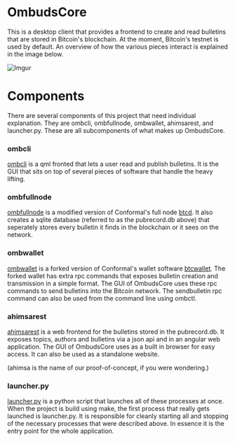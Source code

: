 # OmbudsCore
This is a desktop client that provides a frontend to create and read bulletins that are stored in Bitcoin's blockchain. 
At the moment, Bitcoin's testnet is used by default. An overview of how the various pieces interact is explained in the image below.

![Imgur](http://i.imgur.com/p9NIa7R.jpg)

Components
============
There are several components of this project that need individual explanation. They are ombcli, ombfullnode, ombwallet, ahimsarest, and launcher.py. 
These are all subcomponents of what makes up OmbudsCore.

### ombcli
[ombcli](https://github.com/soapboxsys/OmbudsCore/tree/master/src/ombcli)
is a qml fronted that lets a user read and publish bulletins. 
It is the GUI that sits on top of several pieces of software that handle the heavy lifting.

### ombfullnode
[ombfullnode]() is a modified version of Conformal's full node [btcd](http://github.com/btcsuite/btcd). 
It also creates a sqlite database (referred to as the pubrecord.db above) that seperately stores every bulletin it finds in the blockchain or it sees on the network.

### ombwallet
[ombwallet]() is a forked version of Conformal's wallet software [btcwallet](http://github.com/btcsuite/btcwallet).
The forked wallet has extra rpc commands that exposes bulletin creation and transmission in a simple format. 
The GUI of OmbudsCore uses these rpc commands to send bulletins into the Bitcoin network.
The sendbulletin rpc command can also be used from the command line using ombctl.

### ahimsarest
[ahimsarest](http://github.com/NSkelsey/ahimsarest) 
is a web frontend for the bulletins stored in the pubrecord.db. 
It exposes topics, authors and bulletins via a json api and in an angular web application.
The GUI of OmbudsCore uses as a built in browser for easy access.
It can also be used as a standalone website.

(ahimsa is the name of our proof-of-concept, if you were wondering.)

### launcher.py
[launcher.py](https://github.com/soapboxsys/OmbudsCore/blob/master/src/launcher.py) 
is a python script that launches all of these processes at once. 
When the project is build using make, the first process that really gets launched is launcher.py.
It is responsible for cleanly starting all and stopping of the necessary processes that were described above.
In essence it is the entry point for the whole application.
